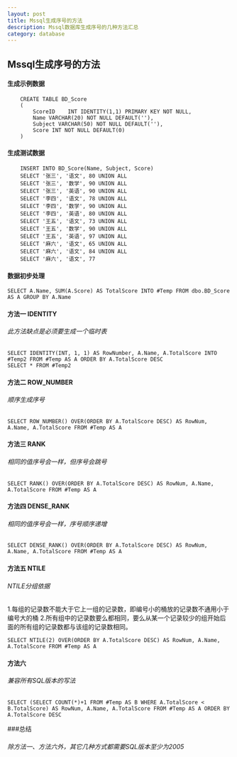 ```yaml
---
layout: post
title: Mssql生成序号的方法
description: Mssql数据库生成序号的几种方法汇总
category: database
---
```


## Mssql生成序号的方法
 #### 生成示例数据
        CREATE TABLE BD_Score
        (
            ScoreID    INT IDENTITY(1,1) PRIMARY KEY NOT NULL,
            Name VARCHAR(20) NOT NULL DEFAULT(''),
            Subject VARCHAR(50) NOT NULL DEFAULT(''),
            Score INT NOT NULL DEFAULT(0)
        )

#### 生成测试数据               
        INSERT INTO BD_Score(Name, Subject, Score)
        SELECT '张三', '语文', 80 UNION ALL
        SELECT '张三', '数学', 90 UNION ALL
        SELECT '张三', '英语', 90 UNION ALL
        SELECT '李四', '语文', 78 UNION ALL
        SELECT '李四', '数学', 90 UNION ALL
        SELECT '李四', '英语', 80 UNION ALL
        SELECT '王五', '语文', 73 UNION ALL
        SELECT '王五', '数学', 90 UNION ALL
        SELECT '王五', '英语', 97 UNION ALL
        SELECT '麻六', '语文', 65 UNION ALL
        SELECT '麻六', '语文', 84 UNION ALL
        SELECT '麻六', '语文', 77

#### 数据初步处理
    SELECT A.Name, SUM(A.Score) AS TotalScore INTO #Temp FROM dbo.BD_Score AS A GROUP BY A.Name

#### 方法一 IDENTITY
###### 此方法缺点是必须要生成一个临时表
    SELECT IDENTITY(INT, 1, 1) AS RowNumber, A.Name, A.TotalScore INTO #Temp2 FROM #Temp AS A ORDER BY A.TotalScore DESC
    SELECT * FROM #Temp2

#### 方法二 ROW_NUMBER
###### 顺序生成序号
    SELECT ROW_NUMBER() OVER(ORDER BY A.TotalScore DESC) AS RowNum, A.Name, A.TotalScore FROM #Temp AS A

#### 方法三 RANK
###### 相同的值序号会一样，但序号会跳号
    SELECT RANK() OVER(ORDER BY A.TotalScore DESC) AS RowNum, A.Name, A.TotalScore FROM #Temp AS A

#### 方法四 DENSE_RANK
###### 相同的值序号会一样，序号顺序递增
    SELECT DENSE_RANK() OVER(ORDER BY A.TotalScore DESC) AS RowNum, A.Name, A.TotalScore FROM #Temp AS A

#### 方法五 NTILE
###### NTILE分组依据
1.每组的记录数不能大于它上一组的记录数，即编号小的桶放的记录数不通用小于编号大的桶
2.所有组中的记录数要么都相同，要么从某一个记录较少的组开始后面的所有组的记录数都与该组的记录数相同。
    
    SELECT NTILE(2) OVER(ORDER BY A.TotalScore DESC) AS RowNum, A.Name, A.TotalScore FROM #Temp AS A

#### 方法六 
###### 兼容所有SQL版本的写法
    SELECT (SELECT COUNT(*)+1 FROM #Temp AS B WHERE A.TotalScore < B.TotalScore) AS RowNum, A.Name, A.TotalScore FROM #Temp AS A ORDER BY A.TotalScore DESC

###总结
###### 除方法一、方法六外，其它几种方式都需要SQL版本至少为2005

